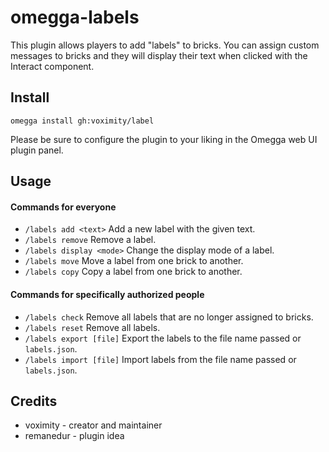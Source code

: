 # omegga-labels

This plugin allows players to add "labels" to bricks. You can assign custom messages to bricks and they will display their text when clicked with the Interact component.

## Install

`omegga install gh:voximity/label`

Please be sure to configure the plugin to your liking in the Omegga web UI plugin panel.

## Usage

#### Commands for everyone

- `/labels add <text>` Add a new label with the given text.
- `/labels remove` Remove a label.
- `/labels display <mode>` Change the display mode of a label.
- `/labels move` Move a label from one brick to another.
- `/labels copy` Copy a label from one brick to another.

#### Commands for specifically authorized people

- `/labels check` Remove all labels that are no longer assigned to bricks.
- `/labels reset` Remove all labels.
- `/labels export [file]` Export the labels to the file name passed or `labels.json`.
- `/labels import [file]` Import labels from the file name passed or `labels.json`.

## Credits

- voximity - creator and maintainer
- remanedur - plugin idea
